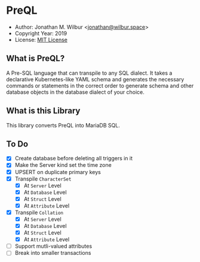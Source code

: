 # PreQL

* Author: Jonathan M. Wilbur <[jonathan@wilbur.space](mailto:jonathan@wilbur.space)>
* Copyright Year: 2019
* License: [MIT License](https://mit-license.org/)

## What is PreQL?

A Pre-SQL language that can transpile to any SQL dialect. It takes a declarative
Kubernetes-like YAML schema and generates the necessary commands or statements
in the correct order to generate schema and other database objects in the
database dialect of your choice.

## What is this Library

This library converts PreQL into MariaDB SQL.

## To Do

- [x] Create database before deleting all triggers in it
- [x] Make the Server kind set the time zone
- [x] UPSERT on duplicate primary keys
- [x] Transpile `CharacterSet`
  - [x] At `Server` Level
  - [x] At `Database` Level
  - [x] At `Struct` Level
  - [x] At `Attribute` Level
- [x] Transpile `Collation`
  - [x] At `Server` Level
  - [x] At `Database` Level
  - [x] At `Struct` Level
  - [x] At `Attribute` Level
- [ ] Support mutli-valued attributes
- [ ] Break into smaller transactions